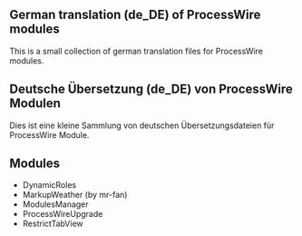 ## German translation (de_DE) of ProcessWire modules 
This is a small collection of german translation files for ProcessWire modules.

## Deutsche Übersetzung (de_DE) von ProcessWire Modulen
Dies ist eine kleine Sammlung von deutschen Übersetzungsdateien für ProcessWire Module.

## Modules
* DynamicRoles
* MarkupWeather (by mr-fan)
* ModulesManager
* ProcessWireUpgrade
* RestrictTabView

